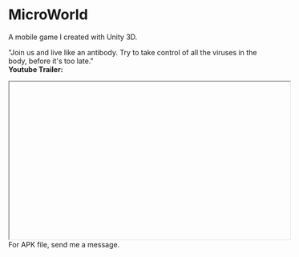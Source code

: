 # MicroWorld
A mobile game I created with Unity 3D. <br/>

"Join us and live like an antibody. Try to take control of all the viruses in the body, before it's too late." </br>
<b> Youtube Trailer: </b> <br/>
 <iframe width="560" height="315">
[![Micro World](https://i.ibb.co/hXVLJGK/aaa.png)](https://www.youtube.com/embed/VfB30ZkDJN4 "Micro World")
</iframe>
<br/>
For APK file, send me a message.
